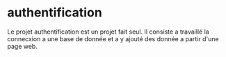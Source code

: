 # authentification

Le projet authentification est un projet fait seul. Il consiste a travaillé la connecxion a une base de donnée et a y ajouté des donnée a partir d'une page web.
